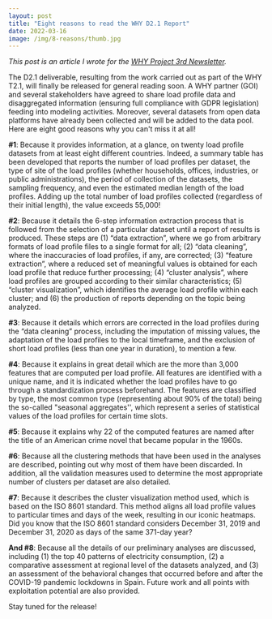 ```yaml
---
layout: post
title: "Eight reasons to read the WHY D2.1 Report"
date: 2022-03-16
image: /img/8-reasons/thumb.jpg
---
```

_This post is an article I wrote for the [WHY Project 3rd Newsletter](https://www.why-h2020.eu/newsletters/third-newsletter/coming-soon-eight-reasons-to-read-d21)._

The D2.1 deliverable, resulting from the work carried out as part of the WHY T2.1, will finally be released for general reading soon. A WHY partner (GOI) and several stakeholders have agreed to share load profile data and disaggregated information (ensuring full compliance with GDPR legislation) feeding into modeling activities. Moreover, several datasets from open data platforms have already been collected and will be added to the data pool. Here are eight good reasons why you can't miss it at all!

**#1**: Because it provides information, at a glance, on twenty load profile datasets from at least eight different countries. Indeed, a summary table has been developed that reports the number of load profiles per dataset, the type of site of the load profiles (whether households, offices, industries, or public administrations), the period of collection of the datasets, the sampling frequency, and even the estimated median length of the load profiles. Adding up the total number of load profiles collected (regardless of their initial length), the value exceeds 55,000!

**#2**: Because it details the 6-step information extraction process that is followed from the selection of a particular dataset until a report of results is produced. These steps are (1) “data extraction”, where we go from arbitrary formats of load profile files to a single format for all; (2) “data cleaning”, where the inaccuracies of load profiles, if any, are corrected; (3) “feature extraction”, where a reduced set of meaningful values is obtained for each load profile that reduce further processing; (4) “cluster analysis”, where load profiles are grouped according to their similar characteristics; (5) “cluster visualization”, which identifies the average load profile within each cluster; and (6) the production of reports depending on the topic being analyzed.

**#3**: Because it details which errors are corrected in the load profiles during the “data cleaning” process, including the imputation of missing values, the adaptation of the load profiles to the local timeframe, and the exclusion of short load profiles (less than one year in duration), to mention a few.

**#4**: Because it explains in great detail which are the more than 3,000 features that are computed per load profile. All features are identified with a unique name, and it is indicated whether the load profiles have to go through a standardization process beforehand. The features are classified by type, the most common type (representing about 90% of the total) being the so-called "seasonal aggregates'', which represent a series of statistical values of the load profiles for certain time slots.

**#5**: Because it explains why 22 of the computed features are named after the title of an American crime novel that became popular in the 1960s.

**#6**: Because all the clustering methods that have been used in the analyses are described, pointing out why most of them have been discarded. In addition, all the validation measures used to determine the most appropriate number of clusters per dataset are also detailed.

**#7**: Because it describes the cluster visualization method used, which is based on the ISO 8601 standard. This method aligns all load profile values to particular times and days of the week, resulting in our iconic heatmaps. Did you know that the ISO 8601 standard considers December 31, 2019 and December 31, 2020 as days of the same 371-day year?

**And #8**: Because all the details of our preliminary analyses are discussed, including (1) the top 40 patterns of electricity consumption, (2) a comparative assessment at regional level of the datasets analyzed, and (3) an assessment of the behavioral changes that occurred before and after the COVID-19 pandemic lockdowns in Spain. Future work and all points with exploitation potential are also provided.

Stay tuned for the release!